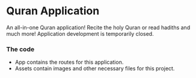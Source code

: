 # Quran Application
An all-in-one Quran application! Recite the holy Quran or read hadiths and much more! Application development is temporarily closed.

### The code

-   App contains the routes for this application.
-   Assets contain images and other necessary files for this project.
